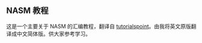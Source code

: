 ## NASM 教程
这是一个主要关于 NASM 的汇编教程，翻译自 [tutorialspoint](https://www.tutorialspoint.com/assembly_programming)。由我将英文原版翻译成中文简体版。供大家参考学习。
